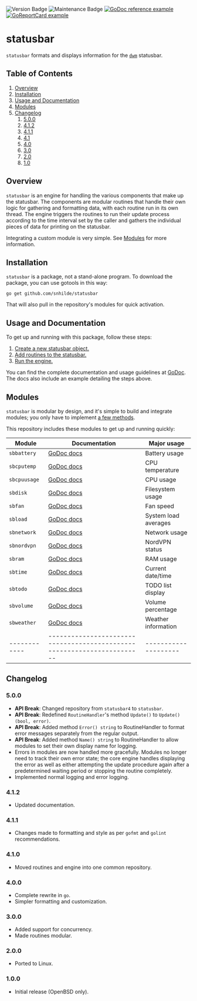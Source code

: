 ![Version Badge](https://img.shields.io/badge/Version-5.0.0-informational)
![Maintenance Badge](https://img.shields.io/badge/Maintained-yes-success)
[![GoDoc reference example](https://img.shields.io/badge/godoc-reference-blue.svg)](https://godoc.org/github.com/snhilde/statusbar)
[![GoReportCard example](https://goreportcard.com/badge/github.com/snhilde/statusbar)](https://goreportcard.com/report/github.com/snhilde/statusbar)


# statusbar
`statusbar` formats and displays information for the [`dwm`](https://dwm.suckless.org/) statusbar.


## Table of Contents
1. [Overview](#overview)
1. [Installation](#installation)
1. [Usage and Documentation](#usage-and-documentation)
1. [Modules](#modules)
1. [Changelog](#changelog)
	1. [5.0.0](#500)
	1. [4.1.2](#412)
	1. [4.1.1](#411)
	1. [4.1](#410)
	1. [4.0](#400)
	1. [3.0](#300)
	1. [2.0](#200)
	1. [1.0](#100)


## Overview
`statusbar` is an engine for handling the various components that make up the statusbar. The components are modular routines that handle their own logic for gathering and formatting data, with each routine run in its own thread. The engine triggers the routines to run their update process according to the time interval set by the caller and gathers the individual pieces of data for printing on the statusbar.

Integrating a custom module is very simple. See [Modules](#modules) for more information.


## Installation
`statusbar` is a package, not a stand-alone program. To download the package, you can use gotools in this way:
```
go get github.com/snhilde/statusbar
```
That will also pull in the repository's modules for quick activation.


## Usage and Documentation
To get up and running with this package, follow these steps:
1. [Create a new statusbar object.](https://godoc.org/github.com/snhilde/statusbar#New)
1. [Add routines to the statusbar.](https://godoc.org/github.com/snhilde/statusbar#Statusbar.Append)
1. [Run the engine.](https://godoc.org/github.com/snhilde/statusbar#Statusbar.Run)

You can find the complete documentation and usage guidelines at [GoDoc](https://godoc.org/github.com/snhilde/statusbar). The docs also include an example detailing the steps above.


## Modules
`statusbar` is modular by design, and it's simple to build and integrate modules; you only have to implement [a few methods](https://godoc.org/github.com/snhilde/statusbar#RoutineHandler).

This repository includes these modules to get up and running quickly:

| Module       | Documentation                                                           | Major usage          |
| ------------ | ----------------------------------------------------------------------- | -------------------- |
| `sbbattery`  | [GoDoc docs](https://godoc.org/github.com/snhilde/statusbar/sbbattery)  | Battery usage        |
| `sbcputemp`  | [GoDoc docs](https://godoc.org/github.com/snhilde/statusbar/sbcputemp)  | CPU temperature      |
| `sbcpuusage` | [GoDoc docs](https://godoc.org/github.com/snhilde/statusbar/sbcpuusage) | CPU usage            |
| `sbdisk`     | [GoDoc docs](https://godoc.org/github.com/snhilde/statusbar/sbdisk)     | Filesystem usage     |
| `sbfan`      | [GoDoc docs](https://godoc.org/github.com/snhilde/statusbar/sbfan)      | Fan speed            |
| `sbload`     | [GoDoc docs](https://godoc.org/github.com/snhilde/statusbar/sbload)     | System load averages |
| `sbnetwork`  | [GoDoc docs](https://godoc.org/github.com/snhilde/statusbar/sbnetwork)  | Network usage        |
| `sbnordvpn`  | [GoDoc docs](https://godoc.org/github.com/snhilde/statusbar/sbnordvpn)  | NordVPN status       |
| `sbram`      | [GoDoc docs](https://godoc.org/github.com/snhilde/statusbar/sbram)      | RAM usage            |
| `sbtime`     | [GoDoc docs](https://godoc.org/github.com/snhilde/statusbar/sbtime)     | Current date/time    |
| `sbtodo`     | [GoDoc docs](https://godoc.org/github.com/snhilde/statusbar/sbtodo)     | TODO list display    |
| `sbvolume`   | [GoDoc docs](https://godoc.org/github.com/snhilde/statusbar/sbvolume)   | Volume percentage    |
| `sbweather`  | [GoDoc docs](https://godoc.org/github.com/snhilde/statusbar/sbweather)  | Weather information  |
| ------------ | ----------------------------------------------------------------------- | -------------------- |


## Changelog
### 5.0.0
* **API Break**: Changed repository from `statusbar4` to `statusbar`.
* **API Break**: Redefined `RoutineHandler`'s method `Update()` to `Update() (bool, error)`.
* **API Break**: Added method `Error() string` to RoutineHandler to format error messages separately from the regular output.
* **API Break**: Added method `Name() string` to RoutineHandler to allow modules to set their own display name for logging.
* Errors in modules are now handled more gracefully. Modules no longer need to track their own error state; the core engine handles displaying the error as well as either attempting the update procedure again after a predetermined waiting period or stopping the routine completely.
* Implemented normal logging and error logging.

### 4.1.2
* Updated documentation.

### 4.1.1
* Changes made to formatting and style as per `gofmt` and `golint` recommendations.

### 4.1.0
* Moved routines and engine into one common repository.

### 4.0.0
* Complete rewrite in `go`.
* Simpler formatting and customization.

### 3.0.0
* Added support for concurrency.
* Made routines modular.

### 2.0.0
* Ported to Linux.

### 1.0.0
* Initial release (OpenBSD only).
